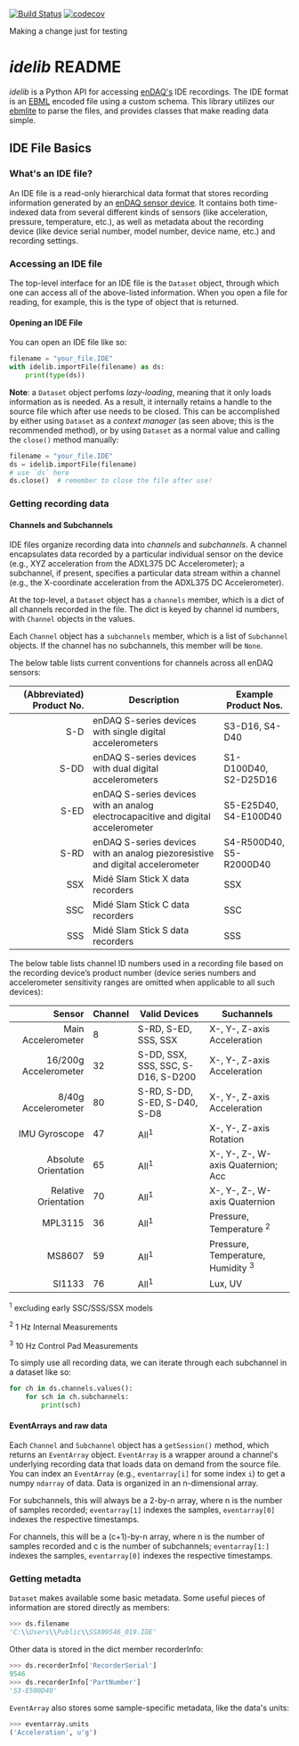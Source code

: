 [![Build Status](https://travis-ci.com/MideTechnology/idelib.svg?branch=main)](https://travis-ci.com/MideTechnology/idelib) [![codecov](https://codecov.io/gh/MideTechnology/idelib/branch/develop/graph/badge.svg)](https://codecov.io/gh/MideTechnology/idelib)

Making a change just for testing

# _idelib_ README

_idelib_ is a Python API for accessing [enDAQ's](http://endaq.com) IDE recordings.  The IDE format is
an [EBML](http://matroska-org.github.io/libebml/specs.html) encoded file using a 
custom schema.  This library utilizes our 
[ebmlite](https://github.com/MideTechnology/ebmlite) to parse the files, and 
provides classes that make reading data simple.

## IDE File Basics

### What's an IDE file?

An IDE file is a read-only hierarchical data format that stores recording 
information generated by an [enDAQ sensor device](http://endaq.com/collections/endaq-sensors-shock-vibration-s-series). It contains both time-indexed 
data from several different kinds of sensors (like acceleration, pressure, 
temperature, etc.), as well as metadata about the recording device (like device 
serial number, model number, device name, etc.) and recording settings.

### Accessing an IDE file

The top-level interface for an IDE file is the `Dataset` object, through which 
one can access all of the above-listed information. When you open a file for 
reading, for example, this is the type of object that is returned.

#### Opening an IDE File

You can open an IDE file like so:

```python
filename = "your_file.IDE"
with idelib.importFile(filename) as ds:
    print(type(ds))
```

**Note**: a `Dataset` object perfoms _lazy-loading_, meaning that it only loads 
information as is needed. As a result, it internally retains a handle to the 
source file which after use needs to be closed. This can be accomplished by 
either using `Dataset` as a _context manager_ (as seen above; this is the 
recommended method), or by using `Dataset` as a normal value and calling the 
`close()` method manually:

```python
filename = "your_file.IDE"
ds = idelib.importFile(filename)
# use `ds` here
ds.close()  # remember to close the file after use!
```

### Getting recording data

#### Channels and Subchannels



IDE files organize recording data into _channels_ and _subchannels_. A channel 
encapsulates data recorded by a particular individual sensor on the device 
(e.g., XYZ acceleration from the ADXL375 DC Accelerometer); a subchannel, if 
present, specifies a particular data stream within a channel (e.g., the 
X-coordinate acceleration from the ADXL375 DC Accelerometer).

At the top-level, a `Dataset` object has a `channels` member, which is a dict 
of all channels recorded in the file. The dict is keyed by channel id numbers, 
with `Channel` objects in the values.

Each `Channel` object has a `subchannels` member, which is a list of 
`Subchannel` objects. If the channel has no subchannels, this member will be `None`.

The below table lists current conventions for channels across all enDAQ sensors:

| (Abbreviated) Product No. | Description                                                                       | Example Product Nos.    |
|--------------------------:|-----------------------------------------------------------------------------------|-------------------------|
| S-D                       | enDAQ S-series devices with single digital accelerometers                         | S3-D16, S4-D40          |
| S-DD                      | enDAQ S-series devices with dual digital accelerometers                           | S1-D100D40, S2-D25D16   |
| S-ED                      | enDAQ S-series devices with an analog electrocapacitive and digital accelerometer | S5-E25D40, S4-E100D40   |
| S-RD                      | enDAQ S-series devices with an analog piezoresistive and digital accelerometer    | S4-R500D40, S5-R2000D40 |
| SSX                       | Midé Slam Stick X data recorders                                                  | SSX                     |
| SSC                       | Midé Slam Stick C data recorders                                                  | SSC                     |
| SSS                       | Midé Slam Stick S data recorders                                                  | SSS                     |

The below table lists channel ID numbers used in a recording file based on the 
recording device’s product number (device series numbers and accelerometer 
sensitivity ranges are omitted when applicable to all such devices):

| Sensor                | Channel | Valid Devices                      | Suchannels                                   |
|----------------------:|:--------|------------------------------------|----------------------------------------------|
| Main Accelerometer    | 8       | S-RD, S-ED, SSS, SSX               | X-, Y-, Z-axis Acceleration                  |
| 16/200g Accelerometer | 32      | S-DD, SSX, SSS, SSC, S-D16, S-D200 | X-, Y-, Z-axis Acceleration                  |
| 8/40g Accelerometer   | 80      | S-RD, S-DD, S-ED, S-D40, S-D8      | X-, Y-, Z-axis Acceleration                  |
| IMU Gyroscope         | 47      | All<sup>1</sup>                    | X-, Y-, Z-axis Rotation                      |
| Absolute Orientation  | 65      | All<sup>1</sup>                    | X-, Y-, Z-, W-axis Quaternion; Acc           |
| Relative Orientation  | 70      | All<sup>1</sup>                    | X-, Y-, Z-, W-axis Quaternion                |
| MPL3115               | 36      | All<sup>1</sup>                    | Pressure, Temperature <sup>2</sup>           |
| MS8607                | 59      | All<sup>1</sup>                    | Pressure, Temperature, Humidity <sup>3</sup> |
| SI1133                | 76      | All<sup>1</sup>                    | Lux, UV                                      |

<sup>1</sup> excluding early SSC/SSS/SSX models

<sup>2</sup> 1 Hz Internal Measurements

<sup>3</sup> 10 Hz Control Pad Measurements

To simply use all recording data, we can iterate through each subchannel in a dataset like so:

```python
for ch in ds.channels.values():
    for sch in ch.subchannels:
        print(sch)
```

#### EventArrays and raw data

Each `Channel` and `Subchannel` object has a `getSession()` method, which 
returns an `EventArray` object. `EventArray` is a wrapper around a channel's 
underlying recording data that loads data on demand from the source file. You 
can index an `EventArray` (e.g., `eventarray[i]` for some index `i`) to get a 
numpy `ndarray` of data. Data is organized in an n-dimensional array.

For subchannels, this will always be a 2-by-n array, where n is the number of 
samples recorded; `eventarray[1]` indexes the samples, `eventarray[0]` indexes 
the respective timestamps.

For channels, this will be a (c+1)-by-n array, where n is the number of samples 
recorded and c is the number of subchannels; `eventarray[1:]` indexes the 
samples, `eventarray[0]` indexes the respective timestamps.

### Getting metadta

`Dataset` makes available some basic metadata. Some useful pieces of information 
are stored directly as members:

```python
>>> ds.filename
'C:\\Users\\Public\\SSX09546_019.IDE'
```

Other data is stored in the dict member recorderInfo:

```python
>>> ds.recorderInfo['RecorderSerial']
9546
>>> ds.recorderInfo['PartNumber']
'S3-E500D40'
```

`EventArray` also stores some sample-specific metadata, like the data's units:

```python
>>> eventarray.units
('Acceleration', u'g')
```
